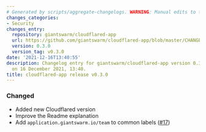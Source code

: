 ```yaml
---
# Generated by scripts/aggregate-changelogs. WARNING: Manual edits to this files will be overwritten.
changes_categories:
- Security
changes_entry:
  repository: giantswarm/cloudflared-app
  url: https://github.com/giantswarm/cloudflared-app/blob/master/CHANGELOG.md#030---2021-12-16
  version: 0.3.0
  version_tag: v0.3.0
date: '2021-12-16T13:40:55'
description: Changelog entry for giantswarm/cloudflared-app version 0.3.0, published
  on 16 December 2021, 13:40.
title: cloudflared-app release v0.3.0
---
```


### Changed
- Added new Cloudflared version
- Improve the Readme explanation
- Add `application.giantswarm.io/team` to common labels ([#17](https://github.com/giantswarm/cloudflared-app/pull/17))
